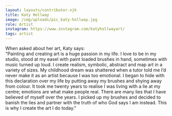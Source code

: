 ```yaml
---
layout: layouts/contributor.njk
title: Katy Hollway
image: /img/uploads/pic_katy-hollway.jpg
role: Artist
instagram: https://www.instagram.com/katyhollwayart/
tags: artist
---
```

When asked about her art, Katy says:\
"Painting and creating art is a huge passion in my life. I love to be in my studio, stood at my easel with paint loaded brushes in hand, sometimes with music turned up loud.
I create realism, symbolic, abstract and map art in a variety of sizes.
My childhood dream was shattered when a tutor told me I’d never make it as an artist because I was too emotional. I began to hide with this declaration over my life by putting away my brushes and shying away from colour. It took me twenty years to realise I was living with a lie at my centre; emotions are what make people real. There are many lies that I have believed of myself over the years. I picked up my brushes and decided to banish the lies and partner with the truth of who God says I am instead. This is why I create the art I do today."